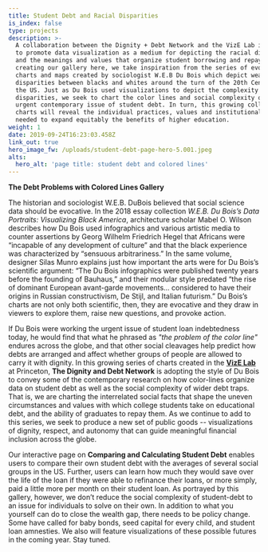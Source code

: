 ```yaml
---
title: Student Debt and Racial Disparities
is_index: false
type: projects
description: >-
  A collaboration between the Dignity + Debt Network and the VizE Lab intended
  to promote data visualization as a medium for depicting the racial disparities
  and the meanings and values that organize student borrowing and repayment. In
  creating our gallery here, we take inspiration from the series of evocative
  charts and maps created by sociologist W.E.B Du Bois which depict wealth
  disparities between blacks and whites around the turn of the 20th Century in
  the US. Just as Du Bois used visualizations to depict the complexity of these
  disparities, we seek to chart the color lines and social complexity of the
  urgent contemporary issue of student debt. In turn, this growing collection of
  charts will reveal the individual practices, values and institutional change
  needed to expand equitably the benefits of higher education. 
weight: 1
date: 2019-09-24T16:23:03.458Z
link_out: true
hero_image_fw: /uploads/student-debt-page-hero-5.001.jpeg
alts:
  hero_alt: 'page title: student debt and colored lines'
---
```

**The Debt Problems with Colored Lines Gallery**

The historian and sociologist W.E.B. DuBois believed that social science data should be evocative. In the 2018 essay collection _W.E.B. Du Bois’s Data Portraits: Visualizing Black America_, architecture scholar Mabel O. Wilson describes how Du Bois used infographics and various artistic media to counter assertions by Georg Wilhelm Friedrich Hegel that Africans were “incapable of any development of culture” and that the black experience was characterized by “sensuous arbitrariness.” In the same volume, designer Silas Munro explains just how important the arts were for Du Bois’s scientific argument: “The Du Bois infographics were published twenty years before the founding of Bauhaus,” and their modular style predated “the rise of dominant European avant-garde movements... considered to have their origins in Russian constructivism, De Stijl, and Italian futurism.” Du Bois’s charts are not only both scientific, then, they are evocative and they draw in viewers to explore them, raise new questions, and provoke action.

If Du Bois were working the urgent issue of student loan indebtedness today, he would find that what he phrased as _"the problem of the color line"_ endures across the globe, and that other social cleavages help predict how debts are arranged and affect whether groups of people are allowed to carry it with dignity. In this growing series of charts created in the [**VizE Lab**](vizelab.princeton.edu) at Princeton, **The Dignity and Debt Network** is adopting the style of Du Bois to convey some of the contemporary research on how color-lines organize data on student debt as well as the social complexity of wider debt traps. That is, we are charting the interrelated social facts that shape the uneven circumstances and values with which college students take on educational debt, and the ability of graduates to repay them. As we continue to add to this series, we seek to produce a new set of public goods --  visualizations of dignity, respect, and autonomy that can guide meaningful financial inclusion across the globe.

Our interactive page on **Comparing and Calculating Student Debt** enables users to compare their own student debt with the averages of several social groups in the US. Further, users can learn how much they would save over the life of the loan if they were able to refinance their loans, or more simply, paid a little more per month on their student loan. As portrayed by this gallery, however, we don’t reduce the social complexity of student-debt to an issue for individuals to solve on their own. In addition to what you yourself can do to close the wealth gap, there needs to be policy change. Some have called for baby bonds, seed capital for every child, and student loan amnesties. We also will feature visualizations of these possible futures in the coming year. Stay tuned.
